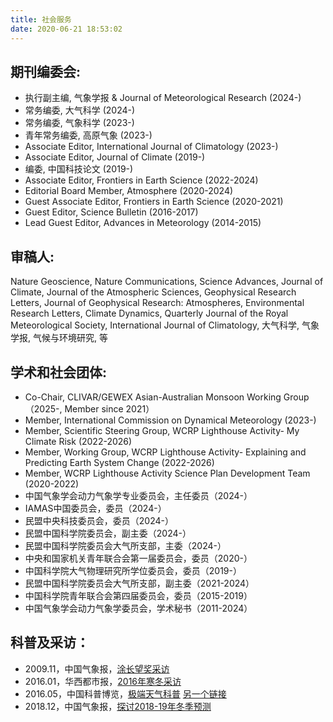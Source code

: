 ```yaml
---
title: 社会服务
date: 2020-06-21 18:53:02
---
```


## 期刊编委会:
- 执行副主编, 气象学报 & Journal of Meteorological Research (2024-)
- 常务编委, 大气科学 (2024-)
- 常务编委, 气象科学 (2023-)
- 青年常务编委, 高原气象 (2023-)
- Associate Editor, International Journal of Climatology (2023-)
- Associate Editor, Journal of Climate (2019-)
- 编委, 中国科技论文 (2019-)
- Associate Editor, Frontiers in Earth Science (2022-2024)
- Editorial Board Member, Atmosphere (2020-2024)
- Guest Associate Editor, Frontiers in Earth Science (2020-2021)
- Guest Editor, Science Bulletin (2016-2017)
- Lead Guest Editor, Advances in Meteorology (2014-2015)

## 审稿人:
Nature Geoscience, Nature Communications, Science Advances, Journal of Climate, Journal of the Atmospheric Sciences, Geophysical Research Letters, Journal of Geophysical Research: Atmospheres, Environmental Research Letters, Climate Dynamics, Quarterly Journal of the Royal Meteorological Society, International Journal of Climatology, 大气科学, 气象学报, 气候与环境研究, 等

## 学术和社会团体:
- Co-Chair, CLIVAR/GEWEX Asian-Australian Monsoon Working Group（2025-, Member since 2021）
- Member, International Commission on Dynamical Meteorology (2023-)
- Member, Scientific Steering Group, WCRP Lighthouse Activity- My Climate Risk (2022-2026)
- Member, Working Group, WCRP Lighthouse Activity- Explaining and Predicting Earth System Change (2022-2026)
- Member, WCRP Lighthouse Activity Science Plan Development Team (2020-2022)
- 中国气象学会动力气象学专业委员会，主任委员（2024-）
- IAMAS中国委员会，委员（2024-）
- 民盟中央科技委员会，委员（2024-）
- 民盟中国科学院委员会，副主委（2024-）
- 民盟中国科学院委员会大气所支部，主委（2024-）
- 中央和国家机关青年联合会第一届委员会，委员（2020-）
- 中国科学院大气物理研究所学位委员会，委员（2019-）
- 民盟中国科学院委员会大气所支部，副主委（2021-2024）
- 中国科学院青年联合会第四届委员会，委员（2015-2019）
- 中国气象学会动力气象学委员会，学术秘书（2011-2024）

## 科普及采访：

- 2009.11，中国气象报，[涂长望奖采访](http://2011.cma.gov.cn/ztbd/sigyl/ylrc/200911/t20091118_51057.html)
- 2016.01，华西都市报，[2016年寒冬采访](http://www.wccdaily.com.cn/shtml/hxdsb/20160123/319805.shtml)
- 2016.05，中国科普博览，[极端天气科普](http://v.youku.com/v_show/id_XMTU3MzQ1NjAyMA==.html?from=y1.7-1.2) [另一个链接](http://v.youku.com/v_show/id_XMTU3MzI5MjE2MA==.html)
- 2018.12，中国气象报，[探讨2018-19年冬季预测](https://mp.weixin.qq.com/s?__biz=MzIwMDQ1NTU3MQ==&amp;mid=2652046934&amp;idx=1&amp;sn=a648e27eafe5f154542de92b3e9c58d7&amp;chksm=8d1b42aaba6ccbbc303bd71a544590a29d87b842286be0be98ded6c74c3d46437cf24fc41c92&amp;mpshare=1&amp;scene=1&amp;srcid=1217m1FmVNtaYAeUBUIVYWNo&amp;key=a0f39a31fd2854086545363261a73e90cce584c6d8504db3b8698b1b6982ed3bbae18ba0f80bad72e9d365625233601fcb08020831c73fe78a353680a5a57291c0684927162549265ff99e6b11918738&amp;ascene=1&amp;uin=Mjg0ODA5MjExNw%3D%3D&amp;devicetype=Windows+7&amp;versi62060739&amp;lang=zh_CN&amp;pass_ticket=TAL5vzokFkSodWY1NhTqzP2K%2BoGoT4P%2BK0Hv8PFRDTVSwvcaYa94yELDHelkxjiW)
